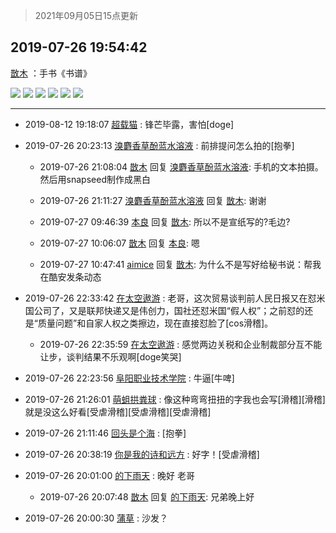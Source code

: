 > 2021年09月05日15点更新
<link rel="stylesheet" href="https://cdn.jsdelivr.net/gh/taotie6/sampleJSON@main/css/photo_show.css">


 ## 2019-07-26 19:54:42 

 [㪚木](https://www.coolapk.com/feed/12944558?shareKey=ZjY3MDJjNGRlOWQwNjEzMTc0YmI~) ：手书《书谱》 

<div class="album">
<img class="img-item" src="http://image.coolapk.com/feed/2019/0725/20/1081091_4f0fda25_9097_4974@2161x3838.jpeg" />
<img class="img-item" src="http://image.coolapk.com/feed/2019/0725/20/1081091_6a1d4937_9097_4976@1944x3454.jpeg" />
<img class="img-item" src="http://image.coolapk.com/feed/2019/0725/20/1081091_8224c256_9097_4978@1948x3454.jpeg" />
<img class="img-item" src="http://image.coolapk.com/feed/2019/0725/20/1081091_99497c63_9097_498@2161x3837.jpeg" />
<img class="img-item" src="http://image.coolapk.com/feed/2019/0725/20/1081091_19c9c3f2_9097_4982@2160x3839.jpeg" />
<img class="img-item" src="http://image.coolapk.com/feed/2019/0725/20/1081091_15ac8a78_9097_4984@2161x3836.jpeg" />
</div>

 ------- 

- 2019-08-12 19:18:07 [超载猫](uid=1236380) : 锋芒毕露，害怕[doge] 

- 2019-07-26 20:23:13 [溴麝香草酚蓝水溶液](uid=1926901) : 前排提问怎么拍的[抱拳] 

    - 2019-07-26 21:08:04 [㪚木](uid=1081091) 回复 [溴麝香草酚蓝水溶液](uid=1926901): 手机的文本拍摄。然后用snapseed制作成黑白 

    - 2019-07-26 21:11:27 [溴麝香草酚蓝水溶液](uid=1926901) 回复 [㪚木](uid=1081091): 谢谢 

    - 2019-07-27 09:46:39 [本良](uid=485458) 回复 [㪚木](uid=1081091): 所以不是宣纸写的?毛边? 

    - 2019-07-27 10:06:07 [㪚木](uid=1081091) 回复 [本良](uid=485458): 嗯 

    - 2019-07-27 10:47:41 [aimice](uid=1745039) 回复 [㪚木](uid=1081091): 为什么不是写好给秘书说：帮我在酷安发条动态 

- 2019-07-26 22:33:42 [在太空遨游](uid=1105791) : 老哥，这次贸易谈判前人民日报又在怼米国公司了，又是联邦快递又是伟创力，国社还怼米国“假人权”；之前怼的还是“质量问题”和自家人权之类擦边，现在直接怼脸了[cos滑稽]。 

    - 2019-07-26 22:35:59 [在太空遨游](uid=1105791) : 感觉两边关税和企业制裁部分互不能让步，谈判结果不乐观啊[doge笑哭] 

- 2019-07-26 22:23:56 [阜阳职业技术学院](uid=815147) : 牛逼[牛啤] 

- 2019-07-26 21:26:01 [萌蛆拱粪球](uid=1342210) : 像这种弯弯扭扭的字我也会写[滑稽][滑稽]就是没这么好看[受虐滑稽][受虐滑稽][受虐滑稽] 

- 2019-07-26 21:11:46 [回头是个海](uid=1145058) : [抱拳] 

- 2019-07-26 20:38:19 [你是我的诗和远方](uid=1715394) : 好字！[受虐滑稽] 

- 2019-07-26 20:01:00 [的下雨天](uid=1917612) : 晚好  老哥 

    - 2019-07-26 20:07:48 [㪚木](uid=1081091) 回复 [的下雨天](uid=1917612): 兄弟晚上好 

- 2019-07-26 20:00:30 [蒲草](uid=2173541) : 沙发？ 

